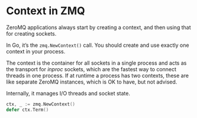 # Context in ZMQ

ZeroMQ applications always start by creating a context, and then using that for creating sockets.

In Go, it’s the `zmq.NewContext()` call. You should create and use exactly one context in your process.

The context is the container for all sockets in a single process and acts as the transport for *inproc* sockets, which are the fastest way to connect threads in one process. If at runtime a process has two contexts, these are like separate ZeroMQ instances, which is OK to have, but not advised.

Internally, it manages I/O threads and socket state.

```go
ctx, _ := zmq.NewContext()
defer ctx.Term()
```
